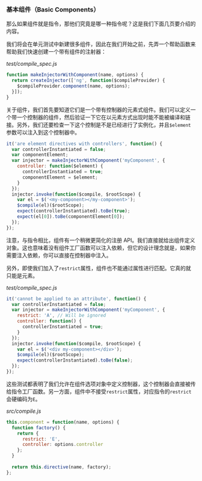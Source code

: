 ### 基本组件（Basic Components）

那么如果组件就是指令，那他们究竟是哪一种指令呢？这是我们下面几页要介绍的内容。

我们将会在单元测试中新建很多组件，因此在我们开始之前，先弄一个帮助函数来帮助我们快速创建一个带有组件的注射器：

_test/compile_spec.js_

```js
function makeInjectorWithComponent(name, options) {
  return createInjector(['ng', function($compileProvider) {
    $compileProvider.component(name, options);
  }]);
}
```

关于组件，我们首先要知道它们是一个带有控制器的元素式组件。我们可以定义一个带一个控制器的组件，然后验证一下它在以元素方式出现时能不能被编译和链接。另外，我们还要检查一下这个控制是不是已经进行了实例化，并且`$element`参数可以注入到这个控制器中。

```js
it('are element directives with controllers', function() {
  var controllerInstantiated = false;
  var componentElement;
  var injector = makeInjectorWithComponent('myComponent', {
    controller: function($element) {
      controllerInstantiated = true;
      componentElement = $element;
    }
  });
  injector.invoke(function($compile, $rootScope) {
    var el = $('<my-component></my-component>');
    $compile(el)($rootScope);
    expect(controllerInstantiated).toBe(true);
    expect(el[0]).toBe(componentElement[0]);
  }); 
});
```

注意，与指令相比，组件有一个稍微更简化的注册 API。我们直接就给出组件定义对象。这也意味着没有组件工厂函数可以注入依赖，但它的设计理念就是，如果你需要注入依赖，你可以直接在控制器中注入。

另外，即使我们加入了`restrict`属性，组件也不能通过属性进行匹配。它真的就只能是元素。

_test/compile_spec.js_

```js
it('cannot be applied to an attribute', function() {
  var controllerInstantiated = false;
  var injector = makeInjectorWithComponent('myComponent', {
    restrict: 'A', // Will be ignored
    controller: function() {
      controllerInstantiated = true;
    }
  });
  injector.invoke(function($compile, $rootScope) {
    var el = $('<div my-component></div>');
    $compile(el)($rootScope);
    expect(controllerInstantiated).toBe(false);
  }); 
});
```

这些测试都表明了我们允许在组件选项对象中定义控制器，这个控制器会直接被传给指令工厂函数。另一方面，组件中不接受`restrict`属性，对应指令的`restrict`会硬编码为`E`。

_src/compile.js_

```js
this.component = function(name, options) {
  function factory() {
    return {
      restrict: 'E',
      controller: options.controller
    };
  }
  
  return this.directive(name, factory);
};
```